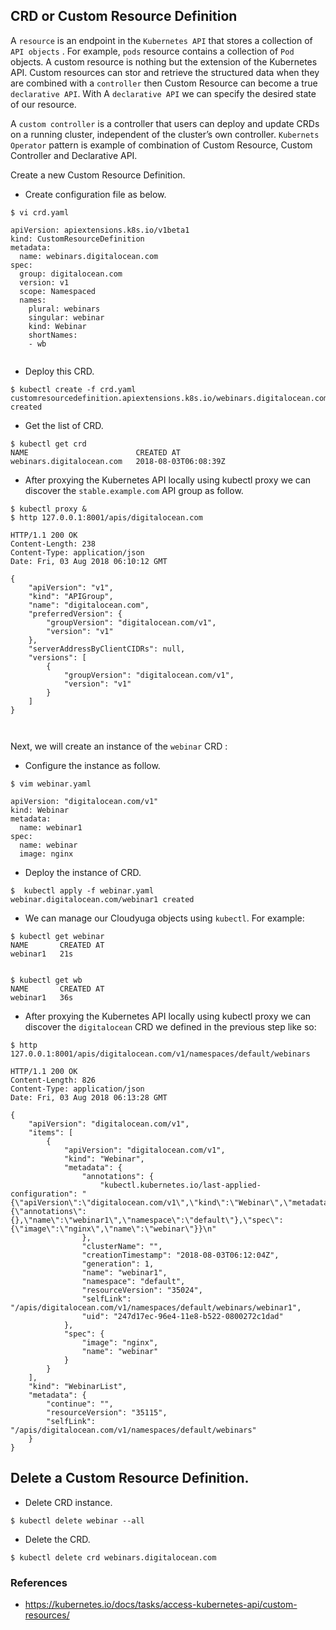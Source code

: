 ## CRD or Custom Resource Definition
A `resource` is an endpoint in the `Kubernetes API` that stores a collection of `API objects` . For example, `pods` resource contains a collection of `Pod` objects. A custom resource is nothing but the extension of the Kubernetes API. Custom resources can stor and retrieve the structured data when they are combined with a `controller` then Custom Resource can become a true `declarative API`. With A `declarative API` we can specify the desired state of our resource. 

A `custom controller` is a controller that users can deploy and update CRDs on a running cluster, independent of the cluster’s own controller. `Kubernets Operator` pattern is example of combination of Custom Resource, Custom Controller and Declarative API.


Create a new Custom Resource Definition.

- Create configuration file as below.
```
$ vi crd.yaml

apiVersion: apiextensions.k8s.io/v1beta1
kind: CustomResourceDefinition
metadata:
  name: webinars.digitalocean.com
spec:
  group: digitalocean.com
  version: v1
  scope: Namespaced
  names:
    plural: webinars
    singular: webinar
    kind: Webinar
    shortNames:
    - wb
   
```

- Deploy this CRD.
```
$ kubectl create -f crd.yaml 
customresourcedefinition.apiextensions.k8s.io/webinars.digitalocean.com created
```

- Get the list of CRD.
```
$ kubectl get crd
NAME                        CREATED AT
webinars.digitalocean.com   2018-08-03T06:08:39Z

```

- After proxying the Kubernetes API locally using kubectl proxy we can discover the `stable.example.com` API group as follow.
```
$ kubectl proxy &
$ http 127.0.0.1:8001/apis/digitalocean.com

HTTP/1.1 200 OK
Content-Length: 238
Content-Type: application/json
Date: Fri, 03 Aug 2018 06:10:12 GMT

{
    "apiVersion": "v1", 
    "kind": "APIGroup", 
    "name": "digitalocean.com", 
    "preferredVersion": {
        "groupVersion": "digitalocean.com/v1", 
        "version": "v1"
    }, 
    "serverAddressByClientCIDRs": null, 
    "versions": [
        {
            "groupVersion": "digitalocean.com/v1", 
            "version": "v1"
        }
    ]
}



```

Next, we will create an instance of the `webinar` CRD :

- Configure the instance as follow.
```
$ vim webinar.yaml

apiVersion: "digitalocean.com/v1"
kind: Webinar
metadata:
  name: webinar1
spec:
  name: webinar
  image: nginx

```

- Deploy the instance of CRD.
```
$  kubectl apply -f webinar.yaml 
webinar.digitalocean.com/webinar1 created
```

- We can manage our Cloudyuga objects using `kubectl`. For example:
```
$ kubectl get webinar
NAME       CREATED AT
webinar1   21s


$ kubectl get wb
NAME       CREATED AT
webinar1   36s

```

- After proxying the Kubernetes API locally using kubectl proxy we can discover the `digitalocean` CRD we defined in the previous step like so:
```
$ http 127.0.0.1:8001/apis/digitalocean.com/v1/namespaces/default/webinars

HTTP/1.1 200 OK
Content-Length: 826
Content-Type: application/json
Date: Fri, 03 Aug 2018 06:13:28 GMT

{
    "apiVersion": "digitalocean.com/v1", 
    "items": [
        {
            "apiVersion": "digitalocean.com/v1", 
            "kind": "Webinar", 
            "metadata": {
                "annotations": {
                    "kubectl.kubernetes.io/last-applied-configuration": "{\"apiVersion\":\"digitalocean.com/v1\",\"kind\":\"Webinar\",\"metadata\":{\"annotations\":{},\"name\":\"webinar1\",\"namespace\":\"default\"},\"spec\":{\"image\":\"nginx\",\"name\":\"webinar\"}}\n"
                }, 
                "clusterName": "", 
                "creationTimestamp": "2018-08-03T06:12:04Z", 
                "generation": 1, 
                "name": "webinar1", 
                "namespace": "default", 
                "resourceVersion": "35024", 
                "selfLink": "/apis/digitalocean.com/v1/namespaces/default/webinars/webinar1", 
                "uid": "247d17ec-96e4-11e8-b522-0800272c1dad"
            }, 
            "spec": {
                "image": "nginx", 
                "name": "webinar"
            }
        }
    ], 
    "kind": "WebinarList", 
    "metadata": {
        "continue": "", 
        "resourceVersion": "35115", 
        "selfLink": "/apis/digitalocean.com/v1/namespaces/default/webinars"
    }
}

```
## Delete a Custom Resource Definition.

- Delete CRD instance.
```
$ kubectl delete webinar --all
```

- Delete the  CRD.
```
$ kubectl delete crd webinars.digitalocean.com
```

### References
- https://kubernetes.io/docs/tasks/access-kubernetes-api/custom-resources/
